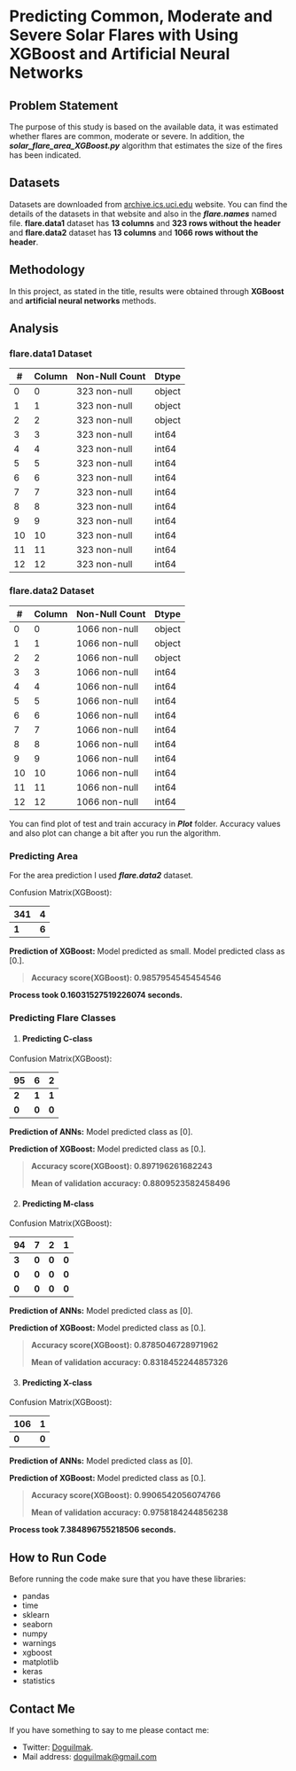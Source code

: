 
# Predicting Common, Moderate and Severe Solar Flares with Using XGBoost and Artificial Neural Networks 


## Problem Statement

The purpose of this study is based on the available data, it was estimated whether flares are common, moderate or severe. In addition, the ***solar_flare_area_XGBoost.py*** algorithm that estimates the size of the fires has been indicated.

## Datasets

Datasets are downloaded from [archive.ics.uci.edu](https://archive.ics.uci.edu/ml/datasets/Solar+Flare) website. You can find the details of the datasets in that website and also in the ***flare.names*** named file. **flare.data1** dataset has **13 columns** and **323 rows without the header** and **flare.data2** dataset has **13 columns** and **1066 rows without the header**.

## Methodology

In this project, as stated in the title, results were obtained through **XGBoost** and **artificial neural networks** methods. 

## Analysis

### flare.data1 Dataset

| # | Column | Non-Null Count | Dtype |
|--|--|--|--|
| 0 | 0 | 323 non-null | object
| 1 | 1 | 323 non-null | object
| 2 | 2 | 323 non-null | object
| 3 | 3 | 323 non-null | int64
| 4 | 4 | 323 non-null | int64
| 5 | 5 | 323 non-null | int64
| 6 | 6 | 323 non-null | int64
| 7 | 7 | 323 non-null | int64
| 8 | 8 | 323 non-null | int64
| 9 | 9 | 323 non-null | int64
| 10 | 10 | 323 non-null | int64
| 11 | 11 | 323 non-null | int64
| 12 | 12 | 323 non-null | int64

### flare.data2 Dataset

| # | Column | Non-Null Count | Dtype |
|--|--|--|--|
| 0 | 0 | 1066 non-null | object
| 1 | 1 | 1066 non-null | object
| 2 | 2 | 1066 non-null | object
| 3 | 3 | 1066 non-null | int64
| 4 | 4 | 1066 non-null | int64
| 5 | 5 | 1066 non-null | int64
| 6 | 6 | 1066 non-null | int64
| 7 | 7 | 1066 non-null | int64
| 8 | 8 | 1066 non-null | int64
| 9 | 9 | 1066 non-null | int64
| 10 | 10 | 1066 non-null | int64
| 11 | 11 | 1066 non-null | int64
| 12 | 12 | 1066 non-null | int64

You can find plot of test and train accuracy in ***Plot*** folder. Accuracy values and also plot can change a bit after you run the algorithm.

### Predicting Area

For the area prediction I used ***flare.data2*** dataset.

Confusion Matrix(XGBoost):

| 341 | 4 |
|--|--|
| **1** | **6** |


**Prediction of XGBoost:**
Model predicted as small.
Model predicted class as [0.].

> **Accuracy score(XGBoost): 0.9857954545454546**

**Process took 0.16031527519226074 seconds.**

### Predicting Flare Classes

 1. #### Predicting C-class

Confusion Matrix(XGBoost):

| 95 | 6 | 2 |
|--|--|--|
| **2** | **1** | **1** |
| **0** | **0** | **0** |

**Prediction of ANNs:**
Model predicted class as [0].

**Prediction of XGBoost:**
Model predicted class as [0.].

> **Accuracy score(XGBoost): 0.897196261682243**
> 
> **Mean of validation accuracy: 0.8809523582458496**

2. #### Predicting M-class

Confusion Matrix(XGBoost):

| 94 | 7 | 2 | 1 |
|--|--|--|--|
| **3** | **0** | **0** | **0** |
| **0** | **0** | **0** | **0** |
| **0** | **0** | **0** | **0** |

**Prediction of ANNs:**
Model predicted class as [0].

**Prediction of XGBoost:**
Model predicted class as [0.].

> **Accuracy score(XGBoost): 0.8785046728971962**
> 
> **Mean of validation accuracy: 0.8318452244857326**

3. #### Predicting X-class

Confusion Matrix(XGBoost):

| 106 | 1 |
|--|--|
| **0** | **0** |

**Prediction of ANNs:**
Model predicted class as [0].

**Prediction of XGBoost:**
Model predicted class as [0.].

> **Accuracy score(XGBoost):  0.9906542056074766**
> >
> **Mean of validation accuracy: 0.9758184244856238**

**Process took 7.384896755218506 seconds.**

## How to Run Code

Before running the code make sure that you have these libraries:

 - pandas 
 - time
 - sklearn
 - seaborn
 - numpy
 - warnings
 - xgboost
 - matplotlib
 - keras
 - statistics
    
## Contact Me

If you have something to say to me please contact me: 

 - Twitter: [Doguilmak](https://twitter.com/Doguilmak).  
 - Mail address: doguilmak@gmail.com
 
